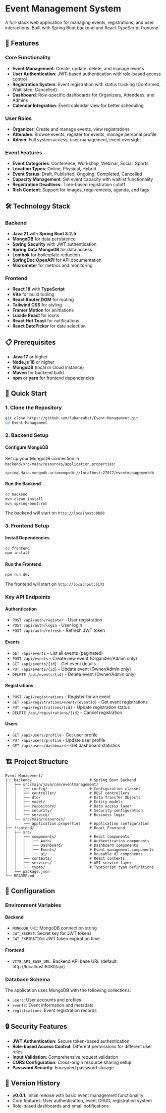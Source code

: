 # Event Management System

A full-stack web application for managing events, registrations, and user interactions. Built with Spring Boot backend and React TypeScript frontend.

## 🚀 Features

### Core Functionality

- **Event Management**: Create, update, delete, and manage events
- **User Authentication**: JWT-based authentication with role-based access control
- **Registration System**: Event registration with status tracking (Confirmed, Waitlisted, Cancelled)
- **Dashboard**: Role-specific dashboards for Organizers, Attendees, and Admins
- **Calendar Integration**: Event calendar view for better scheduling

### User Roles

- **Organizer**: Create and manage events, view registrations
- **Attendee**: Browse events, register for events, manage personal profile
- **Admin**: Full system access, user management, event oversight

### Event Features

- **Event Categories**: Conference, Workshop, Webinar, Social, Sports
- **Location Types**: Online, Physical, Hybrid
- **Event Status**: Draft, Published, Ongoing, Completed, Cancelled
- **Capacity Management**: Set event capacity with waitlist functionality
- **Registration Deadlines**: Time-based registration cutoff
- **Rich Content**: Support for images, requirements, agenda, and tags

## 🛠️ Technology Stack

### Backend

- **Java 21** with **Spring Boot 3.2.5**
- **MongoDB** for data persistence
- **Spring Security** with JWT authentication
- **Spring Data MongoDB** for data access
- **Lombok** for boilerplate reduction
- **SpringDoc OpenAPI** for API documentation
- **Micrometer** for metrics and monitoring

### Frontend

- **React 18** with **TypeScript**
- **Vite** for build tooling
- **React Router DOM** for routing
- **Tailwind CSS** for styling
- **Framer Motion** for animations
- **Lucide React** for icons
- **React Hot Toast** for notifications
- **React DatePicker** for date selection

## 📋 Prerequisites

- **Java 17** or higher
- **Node.js 18** or higher
- **MongoDB** (local or cloud instance)
- **Maven** for backend build
- **npm** or **yarn** for frontend dependencies

## 🚀 Quick Start

### 1. Clone the Repository

```bash
git clone https://github.com/lubanrahat/Event-Management.git
cd Event-Management
```

### 2. Backend Setup

#### Configure MongoDB

Set up your MongoDB connection in `backend/src/main/resources/application.properties`:

```properties
spring.data.mongodb.uri=mongodb://localhost:27017/eventmanagementdb
```

#### Run the Backend

```bash
cd backend
mvn clean install
mvn spring-boot:run
```

The backend will start on `http://localhost:8080`

### 3. Frontend Setup

#### Install Dependencies

```bash
cd frontend
npm install
```

#### Run the Frontend

```bash
npm run dev
```

The frontend will start on `http://localhost:5173`

### Key API Endpoints

#### Authentication

- `POST /api/auth/register` - User registration
- `POST /api/auth/login` - User login
- `POST /api/auth/refresh` - Refresh JWT token

#### Events

- `GET /api/events` - List all events (paginated)
- `POST /api/events` - Create new event (Organizer/Admin only)
- `GET /api/events/{id}` - Get event details
- `PUT /api/events/{id}` - Update event (Owner/Admin only)
- `DELETE /api/events/{id}` - Delete event (Owner/Admin only)

#### Registrations

- `POST /api/registrations` - Register for an event
- `GET /api/registrations/event/{eventId}` - Get event registrations
- `PUT /api/registrations/{id}` - Update registration status
- `DELETE /api/registrations/{id}` - Cancel registration

#### Users

- `GET /api/users/profile` - Get user profile
- `PUT /api/users/profile` - Update user profile
- `GET /api/users/dashboard` - Get dashboard statistics

## 🏗️ Project Structure

```
Event Management/
├── backend/                          # Spring Boot Backend
│   ├── src/main/java/com/eventmanagement/
│   │   ├── config/                   # Configuration classes
│   │   ├── controller/               # REST controllers
│   │   ├── dto/                      # Data Transfer Objects
│   │   ├── model/                    # Entity models
│   │   ├── repository/               # Data access layer
│   │   ├── security/                 # Security configuration
│   │   └── service/                  # Business logic
│   └── src/main/resources/
│       └── application.properties    # Application configuration
├── frontend/                         # React Frontend
│   ├── src/
│   │   ├── components/               # React components
│   │   │   ├── Auth/                 # Authentication components
│   │   │   ├── Dashboard/            # Dashboard components
│   │   │   ├── Events/               # Event management components
│   │   │   └── ui/                   # Reusable UI components
│   │   ├── contexts/                 # React contexts
│   │   ├── services/                 # API service layer
│   │   └── types/                    # TypeScript type definitions
│   └── package.json
└── README.md
```

## 🔧 Configuration

### Environment Variables

#### Backend

- `MONGODB_URI`: MongoDB connection string
- `JWT_SECRET`: Secret key for JWT tokens
- `JWT_EXPIRATION`: JWT token expiration time

#### Frontend

- `VITE_API_BASE_URL`: Backend API base URL (default: http://localhost:8080/api)

### Database Schema

The application uses MongoDB with the following collections:

- `users`: User accounts and profiles
- `events`: Event information and metadata
- `registrations`: Event registration records

## 🔒 Security Features

- **JWT Authentication**: Secure token-based authentication
- **Role-based Access Control**: Different permissions for different user roles
- **Input Validation**: Comprehensive request validation
- **CORS Configuration**: Cross-origin resource sharing setup
- **Password Security**: Encrypted password storage


## 🔄 Version History

- **v0.0.1**: Initial release with basic event management functionality
- Core features: User authentication, event CRUD, registration system
- Role-based dashboards and email notifications